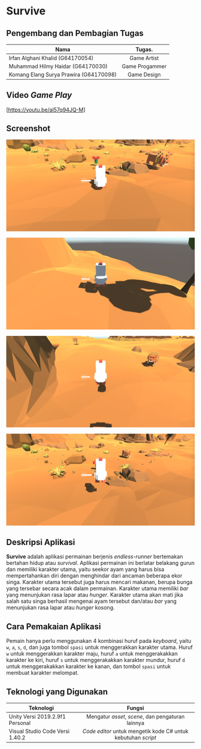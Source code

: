 # Survive

## Pengembang dan Pembagian Tugas
| Nama                                   | Tugas.         |
| -------------------------------------- |:--------------:|
| Irfan Alghani Khalid (G64170054)       | Game Artist    |
| Muhammad Hilmy Haidar (G64170030)      | Game Progammer |
| Komang Elang Surya Prawira (G64170098) | Game Design    |

## Video *Game Play*
[https://youtu.be/al57q94JQ-M]

## Screenshot
![alt text](https://github.com/mhilmyh/grafkom-game/blob/master/Screenshot-1-Survive.jpg "Screenshot 1")

![alt text](https://github.com/mhilmyh/grafkom-game/blob/master/Screenshot-2-Survive.jpg "Screenshot 2")

![alt text](https://github.com/mhilmyh/grafkom-game/blob/master/Screenshot-3-Survive.jpg "Screenshot 3")

![alt text](https://github.com/mhilmyh/grafkom-game/blob/master/Screenshot-4-Survive.jpg "Screenshot 4")

## Deskripsi Aplikasi
**Survive** adalah aplikasi permainan berjenis *endless-runner* bertemakan bertahan hidup atau *survival*. Aplikasi permainan ini berlatar belakang gurun dan memiliki karakter utama, yaitu seekor ayam yang harus bisa mempertahankan diri dengan menghindar dari ancaman beberapa ekor singa. Karakter utama tersebut juga harus mencari makanan, berupa bunga yang tersebar secara acak dalam permainan. Karakter utama memiliki *bar* yang menunjukan rasa lapar atau *hunger*. Karakter utama akan mati jika salah satu singa berhasil mengenai ayam tersebut dan/atau *bar* yang menunjukan rasa lapar atau *hunger* kosong.

## Cara Pemakaian Aplikasi
Pemain hanya perlu menggunakan 4 kombinasi huruf pada *keyboard*, yaitu `w`, `a`, `s`, `d`, dan juga tombol `spasi` untuk menggerakkan karakter utama. Huruf `w` untuk menggerakkan karakter maju, huruf `a` untuk menggerakakkan karakter ke kiri, huruf `s` untuk menggerakakkan karakter mundur, huruf `d` untuk menggerakakkan karakter ke kanan, dan tombol `spasi` untuk membuat karakter melompat.

## Teknologi yang Digunakan
| Teknologi                        | Fungsi                                                       |
| -------------------------------- |:------------------------------------------------------------:|
| Unity Versi 2019.2.9f1 Personal  | Mengatur *asset*, *scene*, dan pengaturan lainnya            |
| Visual Studio Code Versi 1.40.2  | *Code editor* untuk mengetik kode C# untuk kebutuhan *script*| 
